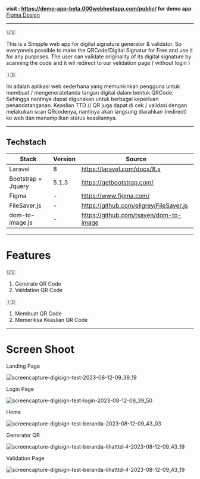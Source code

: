 
<b>visit : <a href="https://demo-app-beta.000webhostapp.com/public/">https://demo-app-beta.000webhostapp.com/public/</a> for demo app </b>
<br/>
<a href="https://www.figma.com/file/UPJW06dkwpYm5WAdHxFurY/DigiSign?type=design&node-id=0%3A1&mode=design&t=MCtNSsPqVplnlGZb-1">Figma Design</a>

<hr/>
🇺🇸
<p>This is a Simpple web app for digital signature generator & validator. So everyoneis possible to make the QRCode/Digital Signatur for Free and use it for any purposes. The user can validate originality of its digital signature by scanning the code and it wil redirect to our velidation page ( without login )</p>
🇮🇩
<p>Ini adalah aplikasi web sederhana yang memunkinkan pengguna untuk membuat / mengeneratetanda tangan digital dalam bentuk QRCode. Sehingga nantinya dapat digunakan untuk berbagai keperluan penandatanganan. Keaslian TTD // QR juga dapat di cek / validasi dengan melakukan scan QRcodenya, nantinya akan langsung diarahkan (redirect) ke web dan menampilkan status keasliannya.</p>
<hr/>
<h2>Techstach</h2>
<table>
    <thead>
        <tr>
            <th>Stack</th>
            <th>Version</th>
            <th>Source</th>
        </tr>
    </thead>
    <tbody>
        <tr>
            <td>Laravel</td>
            <td>8</td>
            <td><a href="https://laravel.com/docs/8.x">https://laravel.com/docs/8.x</a></td>
        </tr>
         <tr>
            <td>Bootstrap + Jquery</td>
            <td>5.1.3</td>
             <td><a href="https://getbootstrap.com/">https://getbootstrap.com/</a></td>
         </tr>
         <tr>
            <td>Figma</td>
            <td>-</td>
            <td><a href="https://www.figma.com">https://www.figma.com/</a></td>
         </tr>
         <tr>
            <td>FileSaver.js</td>
            <td>-</td>
             <td><a href="https://github.com/eligrey/FileSaver.js">https://github.com/eligrey/FileSaver.js</a></td>
         </tr>
         <tr>
            <td>dom-to-image.js</td>
            <td>-</td>
             <td><a href="https://github.com/tsayen/dom-to-image">https://github.com/tsayen/dom-to-image</a></td>
         </tr>
    </tbody>
</table>
<hr/>
<h1>Features</h1>
🇺🇸
<ol>
    <li>Generate QR Code</li>
    <li>Validation QR Code</li>
</ol>
🇮🇩
<ol>
    <li>Membuat QR Code</li>
    <li>Memeriksa Keaslian QR Code</li>
</ol>
<hr/>
<h1>Screen Shoot</h1>

<p>Landing Page</p>

![screencapture-digisign-test-2023-08-12-09_39_19](https://github.com/wikomoko/DigiSign/assets/61697475/efa9bff6-55f3-48f8-b2cf-f0bf20cb28f1)

<p>Login Page</p>

![screencapture-digisign-test-login-2023-08-12-09_39_50](https://github.com/wikomoko/DigiSign/assets/61697475/c104e3ab-f4ca-45ff-a635-e679d1845622)

<p>Home</p>

![screencapture-digisign-test-beranda-2023-08-12-09_43_03](https://github.com/wikomoko/DigiSign/assets/61697475/e7542a0e-fc2e-4172-b1cd-4a9c3092999d)

<p>Generator QR</p>

![screencapture-digisign-test-beranda-lihatttd-4-2023-08-12-09_43_19](https://github.com/wikomoko/DigiSign/assets/61697475/faa95d27-0b52-44d1-8988-5816dfcab067)

<p>Validation Page</p>

![screencapture-digisign-test-beranda-lihatttd-4-2023-08-12-09_43_19](https://github.com/wikomoko/DigiSign/assets/61697475/a8dae65b-14cc-4b50-9205-46d47a71d79a)


